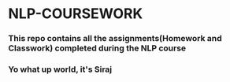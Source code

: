 # NLP-COURSEWORK
### This repo contains all the assignments(Homework and Classwork) completed during the NLP course
### Yo what up world, it's Siraj
